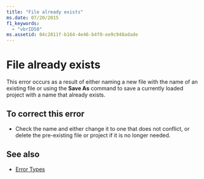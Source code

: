 ```yaml
---
title: "File already exists"
ms.date: 07/20/2015
f1_keywords: 
  - "vbrID58"
ms.assetid: 04c2811f-b164-4e46-b4f0-ee9c948adade
---
```

# File already exists
This error occurs as a result of either naming a new file with the name of an existing file or using the **Save As** command to save a currently loaded project with a name that already exists.  
  
## To correct this error  
  
- Check the name and either change it to one that does not conflict, or delete the pre-existing file or project if it is no longer needed.  
  
## See also

- [Error Types](../programming-guide/language-features/error-types.md)
